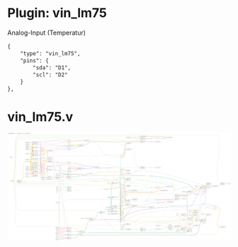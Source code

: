 # Plugin: vin_lm75

Analog-Input (Temperatur)

```
{
    "type": "vin_lm75",
    "pins": {
        "sda": "D1",
        "scl": "D2"
    }
},
```

# vin_lm75.v
![graphviz](./vin_lm75.svg)

